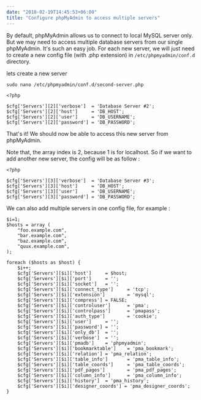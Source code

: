 ```yaml
---
date: "2018-02-19T14:45:53+06:00"
title: "Configure phpMyAdmin to access multiple servers"
---
```


By default, phpMyAdmin allows us to connect to local MySQL server only. But we may need to access multiple database servers from our single phpMyAdmin. It's such an easy job. For each new server, we will just need to create a new config file (with .php extension) in `/etc/phpmyadmin/conf.d` directory.

lets create a new server

```
sudo nano /etc/phpmyadmin/conf.d/second-server.php
```

```
<?php 

$cfg['Servers'][2]['verbose']  = 'Database Server #2';
$cfg['Servers'][2]['host']     = 'DB_HOST';
$cfg['Servers'][2]['user']     = 'DB_USERNAME';
$cfg['Servers'][2]['password'] = 'DB_PASSWORD';
```

That's it! We should now be able to access this new server from phpMyAdmin.

Note that, the array index is 2, because 1 is for localhost. So if we want to add another new server, the config will be as follow :

```
<?php 

$cfg['Servers'][3]['verbose']  = 'Database Server #3';
$cfg['Servers'][3]['host']     = 'DB_HOST';
$cfg['Servers'][3]['user']     = 'DB_USERNAME';
$cfg['Servers'][3]['password'] = 'DB_PASSWORD';
```

We can also add multiple servers in one config file, for example :

```
$i=1;
$hosts = array (
    "foo.example.com",
    "bar.example.com",
    "baz.example.com",
    "quux.example.com",
);

foreach ($hosts as $host) {
    $i++;
    $cfg['Servers'][$i]['host']     = $host;
    $cfg['Servers'][$i]['port']     = '';
    $cfg['Servers'][$i]['socket']   = '';
    $cfg['Servers'][$i]['connect_type']     = 'tcp';
    $cfg['Servers'][$i]['extension']        = 'mysql';
    $cfg['Servers'][$i]['compress'] = FALSE;
    $cfg['Servers'][$i]['controluser']      = 'pma';
    $cfg['Servers'][$i]['controlpass']      = 'pmapass';
    $cfg['Servers'][$i]['auth_type']        = 'cookie';
    $cfg['Servers'][$i]['user']     = '';
    $cfg['Servers'][$i]['password'] = '';
    $cfg['Servers'][$i]['only_db']  = '';
    $cfg['Servers'][$i]['verbose']  = '';
    $cfg['Servers'][$i]['pmadb']    = 'phpmyadmin';
    $cfg['Servers'][$i]['bookmarktable']    = 'pma_bookmark';
    $cfg['Servers'][$i]['relation'] = 'pma_relation';
    $cfg['Servers'][$i]['table_info']       = 'pma_table_info';
    $cfg['Servers'][$i]['table_coords']     = 'pma_table_coords';
    $cfg['Servers'][$i]['pdf_pages']        = 'pma_pdf_pages';
    $cfg['Servers'][$i]['column_info']      = 'pma_column_info';
    $cfg['Servers'][$i]['history']  = 'pma_history';
    $cfg['Servers'][$i]['designer_coords'] = 'pma_designer_coords';
}
```
